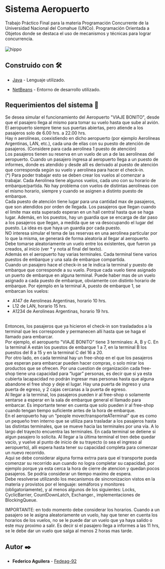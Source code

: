 # Sistema Aeropuerto

  Trabajo Práctico Final para la materia Programación Concurrente de la Universidad Nacional del Comahue (UNCo). Programación Orientada a Objetos donde se destaca el uso de mecanismos y técnicas para lograr concurrencia.
  </br></br>
  ![hippo](https://github.com/Fedeag-92/SistemaAeropuerto/blob/main/muestraAeropuerto.gif)
## Construido con 🛠️

  - [Java](https://www.w3schools.com/java/default.asp) - Lenguaje utilizado.

  - [NetBeans](https://netbeans.apache.org/) - Entorno de desarrollo utilizado.
 
## Requerimientos del sistema 📄
Se desea simular el funcionamiento del Aeropuerto "VIAJE BONITO", desde que el pasajero
llega al mismo para tomar su vuelo hasta que sube al avión. El aeropuerto siempre tiene sus puertas
abiertas, pero atiende a los pasajeros solo de 6.00 hrs. a 22.00 hrs.</br>
Hay n aerolíneas, coexistiendo en dicho aeropuerto (por ejemplo Aerolíneas Argentinas, LAN,
etc.), cada una de ellas con su puesto de atención de pasajeros.
(Considere para cada aerolínea 1 puesto de atención)</br>
Los pasajeros tienen su reserva en un vuelo de un
a de las aerolíneas del aeropuerto. Cuando un pasajero ingresa al aeropuerto llega a un puesto de
informes, donde es atendido y desde allí es derivado al puesto de atención que corresponda según su
vuelo y aerolinea para hacer el check-in.</br>
(*) Para poder trabajar esto se deben crear los vuelos al comenzar a trabajar. Cada Aerolinea tiene
algunos vuelos, cada uno con su horario de embarque/partida. No hay problema con vuelos de
distintas aerolíneas con el mismo horario, siempre y cuando se asignen a distinto puesto de
embarque.</br>
Cada puesto de atención tiene lugar para una cantidad max de pasajeros, que son atendidos por
orden de llegada. Los pasajeros que llegan cuando el limite max esta superado esperan en un hall
central hasta que se haga lugar. Además, en los puestos, hay un guardia que se encarga de dar paso
a los pasajeros que llegan, a medida que se va desocupando el lugar del puesto.
La idea es que haya un guardia por cada puesto.</br>
NO interesa simular el tema de las reservas en una aerolínea particular por lo que la misma, se
generará de forma aleatoria al llegar al aeropuerto.
Debe tomarse aleatoriamente un vuelo entre los existentes, que fueron ya creados, al inicio (ver * y
nota al final del texto).</br>
Además en el aeropuerto hay varias terminales. Cada terminal tiene varios puestos de embarque y
una sala de embarque compartida.</br>
Cuando un pasajero hace el check-in se le indica la terminal y puesto de embarque que corresponde
a su vuelo. Porque cada vuelo tiene asignado un puerto de embarque en alguna terminal.
Puede haber mas de un vuelo asignado a cada puesto de embarque, obviamente con distinto horario
de embarque. Por ejemplo en la terminal A, puesto de embarque 1, se embarcan los vuelos:
- A147 de Aerolineas Argentinas, horario 10 hrs.
- L12 de LAN, horario 15 hrs.
- A1234 de Aerolineas Argentinas, horario 19 hrs.</br></br>

Entonces, los pasajeros que ya hicieron el check-in son trasladados a la terminal que les
corresponde y permanecen allí hasta que se haga el llamado para embarcar.</br>
Por ejemplo, el aeropuerto "VIAJE BONITO" tiene 3 terminales: A, B y C. En la terminal A están
los puestos de embarque 1 a 7, en la terminal B los puestos del 8 a 15 y en la terminal C del 16 a 20.</br>
Por otro lado, en cada terminal hay un free-shop en el que los pasajeros que esperan para embarcar
pueden hacer compras, o solo mirar los productos que se ofrecen. Por una cuestion de organización
cada free-shop tiene una capacidad para “lugar” personas, es decir que si ya esta cubierta lacapacidad no podrán ingresar mas personas hasta que alguna abandone el free shop y deje el lugar. Hay una puerta de ingreso y una puerta de egreso, y 2 cajas cercanas a la puerta de egreso.</br>
Al llegar a la terminal, los pasajeros pueden ir al free-shop o solamente sentarse a esperar en la sala
de embarque general el llamado para embarcar. Es importante tener en cuenta que solo pueden ir al
free-shop cuando tengan tiempo suficiente antes de la hora de embarque.</br>
En el aeropuerto hay un “people mover/transporteATerminal” que es como un pequeño tren
interno que se utiliza para trasladar a los pasajeros hasta las distintas terminales, que se mueve hacia
las terminales por una vía. A lo largo del trayecto encuentra las terminales. En cada terminal se
detiene si algun pasajero lo solicita. Al llegar a la última terminal el tren debe quedar vacío, y
vuelve al punto de inicio de su trayecto (o sea el ingreso al aeropuerto), alli espera hasta tener su
capacidad completa para comenzar un nuevo recorrido.</br>
Aqui se debe considerar alguna forma extrra para que el transporte pueda comenzar su recorrido
aun cuando no logra completar su capacidad, por ejemplo porque ya esta cerca la hora de cierre de
atencion y quedan pocos pasajeros. Se podria considerar un tiempo maximo de espera.</br>
Debe resolverse utilizando los mecanismos de sincronizacion vistos en la materia y provistos
por el lenguaje: semáforos y monitores (obligatoriamente), y al menos algunos de los
siguientes: Locks, CyclicBarrier, CountDownLatch, Exchanger., implementaciones de
BlockingQueue.</br>

IMPORTANTE: en todo momento debe considerar los horarios.
Cuando a un pasajero se le asigna aleatoriamente un vuelo, hay que tener en cuenta los
horarios de los vuelos, no se le puede dar un vuelo que ya haya salido o este muy proximo a
salir. Es decir si el pasajero llega a informes a las 11 hrs, se le debe dar un vuelo que salga al
menos 2 horas mas tarde.
  
## Autor ✒️

- **Federico Aguilera** - [Fedeag-92](https://github.com/Fedeag-92)
